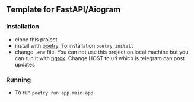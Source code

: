 ## Template for FastAPI/Aiogram


### Installation
  * clone this project
  * install with [poetry](https://python-poetry.org/). To installation `poetry install`
  * change `.env` file. You can not use this project on local machine but you can run it with [ngrok](https://ngrok.com/). Change HOST to url which is telegram can post updates

### Running
  * To run `poetry run app.main:app`
